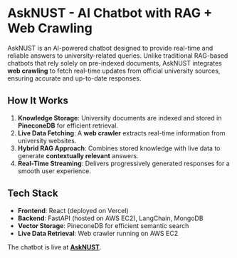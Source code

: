 # AskNUST - AI Chatbot with RAG + Web Crawling  

AskNUST is an AI-powered chatbot designed to provide real-time and reliable answers to university-related queries. Unlike traditional RAG-based chatbots that rely solely on pre-indexed documents, AskNUST integrates **web crawling** to fetch real-time updates from official university sources, ensuring accurate and up-to-date responses.  

## How It Works  

1. **Knowledge Storage**: University documents are indexed and stored in **PineconeDB** for efficient retrieval.  
2. **Live Data Fetching**: A **web crawler** extracts real-time information from university websites.  
3. **Hybrid RAG Approach**: Combines stored knowledge with live data to generate **contextually relevant** answers.  
4. **Real-Time Streaming**: Delivers progressively generated responses for a smooth user experience.  

## Tech Stack  

- **Frontend**: React (deployed on Vercel)  
- **Backend**: FastAPI (hosted on AWS EC2), LangChain, MongoDB  
- **Vector Storage**: PineconeDB for efficient semantic search  
- **Live Data Retrieval**: Web crawler running on AWS EC2  

The chatbot is live at **[AskNUST](https://ask-nust.vercel.app/)**.  

